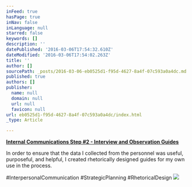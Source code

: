 ```yaml
---
inFeed: true
hasPage: true
inNav: false
inLanguage: null
starred: false
keywords: []
description: ''
datePublished: '2016-03-06T17:54:32.610Z'
dateModified: '2016-03-06T17:54:02.263Z'
title: ''
author: []
sourcePath: _posts/2016-03-06-eb0525d1-f95d-4627-8a4f-07c593a0a4dc.md
published: true
authors: []
publisher:
  name: null
  domain: null
  url: null
  favicon: null
url: eb0525d1-f95d-4627-8a4f-07c593a0a4dc/index.html
_type: Article

---
```

**[Internal Communications Step \#2 - Interview and Observation Guides][0]**

In order to ensure that the data I collected from the personnel was useful, purposeful, and helpful, I created rhetorically designed guides for my own use in the process.

\#InterpersonalCommunication \#StrategicPlanning \#RhetoricalDesign
![](https://the-grid-user-content.s3-us-west-2.amazonaws.com/c973ad2b-f940-473d-8b21-163309942c6d.png)

[0]: https://drive.google.com/file/d/0B_3Bn2B5HlnMR2l0YVZXd0VjbGs/view?usp=sharing
